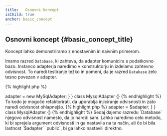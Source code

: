 ```yaml
---
title:   Osnovni koncept
isChild: true
anchor: basic_concept
---
```


## Osnovni koncept {#basic_concept_title}

Koncept lahko demonstriramo z enostavnim in naivnim primerom.

Imamo razred `Database`, ki zahteva, da adapter komunicira s podatkovno bazo. Instanco adapterja
naredimo v konstruktorju in izdelamo zahtevno odvisnost. To naredi testiranje težko in pomeni, da je razred `Database`
zelo tesno povezan v adapter.

{% highlight php %}
<?php
namespace Database;

class Database
{
    protected $adapter;

    public function __construct()
    {
        $this->adapter = new MySqlAdapter;
    }
}

class MysqlAdapter {}
{% endhighlight %}

To kodo je mogoče refaktorirati, da uporablja injiciranje odvisnosti in zato naredi odvisnost ohlapnejšo.

{% highlight php %}
<?php
namespace Database;

class Database
{
    protected $adapter;

    public function __construct(MySqlAdapter $adapter)
    {
        $this->adapter = $adapter;
    }
}

class MysqlAdapter {}
{% endhighlight %}

Sedaj dajemo razredu `Database` njegovo odvisnost namesto, da jo naredi sam. Lahko naredimo celo metodo,
ki bi sprejela argument odvisnosti in ga nastavila na ta način, ali če bi bila lastnost `$adapter` `public`, bi ga lahko
nastavili direktno.
